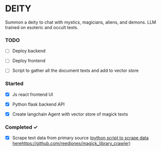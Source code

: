 # DEITY
Summon a deity to chat with mystics, magicians, aliens, and demons. LLM trained on esoteric and occult texts.  


### TODO
- [ ] Deploy backend
- [ ] Deploy frontend
- [ ] Script to gather all the document texts and add to vector store


### Started 
- [x] Js react frontend UI
- [x] Python flask backend API
- [x] Create langchain Agent with vector store of magick texts
  

### Completed ✓
- [x] Scrape text data from primary source ([python script to scrape data here](https://github.com/reedjones/magick_library_crawler)https://github.com/reedjones/magick_library_crawler) 
